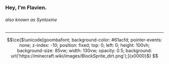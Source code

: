 ### Hey, I'm Flavien.
###### also known as Syntoxine
***
```math
\ce{$\unicode[goombafont; background-color: #61acfd; pointer-events: none; z-index: -10; position: fixed; top: 0; left: 0; height: 100vh; background-size: 85vw; width: 130vw; opacity: 0.5; background: url('https://minecraft.wiki/images/BlockSprite_dirt.png');]{x0000}$}
